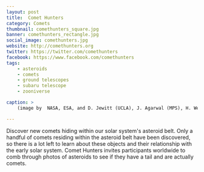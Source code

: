 ```yaml
---
layout: post
title:  Comet Hunters
category: Comets
thumbnail: comethunters_square.jpg
banner: comethunters_rectangle.jpg
social_image: comethunters.jpg
website: http://comethunters.org
twitter: https://twitter.com/comethunters
facebook: https://www.facebook.com/comethunters
tags:
    - asteroids
    - comets
    - ground telescopes
    - subaru telescope
    - zooniverse

caption: >
    (image by  NASA, ESA, and D. Jewitt (UCLA), J. Agarwal (MPS), H. Weaver (JHUAPL), M. Mutchler (STScI), and S. Larson

---
```

Discover new comets hiding within our solar system's asteroid belt. Only a handful of comets residing within the asteroid belt have been discovered, so there is a lot left to learn about these objects and their relationship with the early solar system. Comet Hunters invites participants worldwide to comb through photos of asteroids to see if they have a tail and are actually comets.

